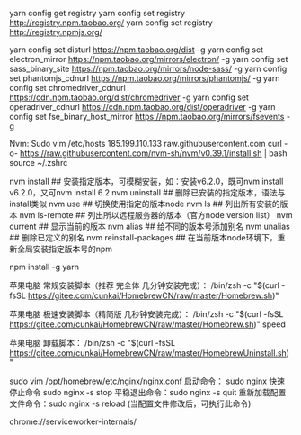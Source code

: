 


yarn config get registry yarn config set registry http://registry.npm.taobao.org/
yarn config set registry http://registry.npmjs.org/

yarn config set disturl https://npm.taobao.org/dist -g
yarn config set electron_mirror https://npm.taobao.org/mirrors/electron/ -g
yarn config set sass_binary_site https://npm.taobao.org/mirrors/node-sass/ -g
yarn config set phantomjs_cdnurl https://npm.taobao.org/mirrors/phantomjs/ -g
yarn config set chromedriver_cdnurl https://cdn.npm.taobao.org/dist/chromedriver -g
yarn config set operadriver_cdnurl https://cdn.npm.taobao.org/dist/operadriver -g
yarn config set fse_binary_host_mirror https://npm.taobao.org/mirrors/fsevents -g


Nvm:
Sudo vim /etc/hosts
185.199.110.133 raw.githubusercontent.com
curl -o- https://raw.githubusercontent.com/nvm-sh/nvm/v0.39.1/install.sh | bash
source ~/.zshrc


nvm install ## 安装指定版本，可模糊安装，如：安装v6.2.0，既可nvm install v6.2.0，又可nvm install 6.2
nvm uninstall ## 删除已安装的指定版本，语法与install类似
nvm use ## 切换使用指定的版本node
nvm ls ## 列出所有安装的版本
nvm ls-remote ## 列出所以远程服务器的版本（官方node version list）
nvm current ## 显示当前的版本
nvm alias ## 给不同的版本号添加别名
nvm unalias ## 删除已定义的别名
nvm reinstall-packages ## 在当前版本node环境下，重新全局安装指定版本号的npm

npm install -g yarn



苹果电脑 常规安装脚本（推荐 完全体 几分钟安装完成）： /bin/zsh -c "$(curl -fsSL https://gitee.com/cunkai/HomebrewCN/raw/master/Homebrew.sh)"

苹果电脑 极速安装脚本（精简版 几秒钟安装完成）： /bin/zsh -c "$(curl -fsSL https://gitee.com/cunkai/HomebrewCN/raw/master/Homebrew.sh)" speed

苹果电脑 卸载脚本： /bin/zsh -c "$(curl -fsSL https://gitee.com/cunkai/HomebrewCN/raw/master/HomebrewUninstall.sh)"


sudo vim /opt/homebrew/etc/nginx/nginx.conf
启动命令： sudo nginx
快速停止命令 sudo nginx -s stop
平稳退出命令：sudo nginx -s quit
重新加载配置文件命令：sudo nginx -s reload (当配置文件修改后，可执行此命令)



chrome://serviceworker-internals/
